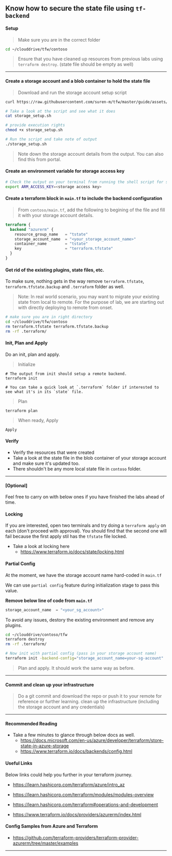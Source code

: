 ## Know how to secure the state file using `tf-backend`

#### Setup

> Make sure you are in the correct folder

```bash
cd ~/clouddrive/tfw/contoso
```

> Ensure that you have cleaned up resources from previous labs using `terraform destroy`. (state file should be empty as well)

---

#### Create a storage account and a blob container to hold the state file

> Download and run the storage account setup script

```bash
curl https://raw.githubusercontent.com/suren-m/tfw/master/guide/assets/storage_setup.sh -o storage_setup.sh

# Take a look at the script and see what it does
cat storage_setup.sh

# provide execution rights
chmod +x storage_setup.sh

# Run the script and take note of output
./storage_setup.sh
```

> Note down the storage account details from the output. You can also find this from portal.

#### Create an environment variable for storage access key

```bash
# Check the output on your terminal from running the shell script for storage key 
export ARM_ACCESS_KEY=<storage access key>
```

#### Create a terraform block in `main.tf` to include the backend configuration

> From `contoso/main.tf`, add the following to begining of the file and fill it with your storage account details.

```terraform
terraform {
  backend "azurerm" {
    resource_group_name   = "tstate"
    storage_account_name  = "<your_storage_account_name>"
    container_name        = "tstate"
    key                   = "terraform.tfstate"
  }
}
```

#### Get rid of the existing plugins, state files, etc.

To make sure, nothing gets in the way remove `terraform.tfstate`, `terraform.tfstate.backup` and `.terraform` folder as well. 

> Note: In real world scenario, you may want to migrate your existing state from local to remote. For the purpose of lab, we are starting out with directly deploying to remote from onset.

```bash
# make sure you are in right directory
cd ~/clouddrive/tfw/contoso
rm terraform.tfstate terraform.tfstate.backup
rm -rf .terraform/
```

#### Init, Plan and Apply

Do an init, plan and apply. 

> Initialize
```
# The output from init should setup a remote backend.
terraform init

# You can take a quick look at `.terraform` folder if interested to see what it's in its `state` file.
```

>Plan
```
terraform plan
```

> When ready, Apply
```
Apply
```

#### Verify

* Verify the resources that were created
* Take a look at the state file in the blob container of your storage account and make sure it's updated too.
* There shouldn't be any more local state file in `contoso` folder.

---

#### [Optional]

Feel free to carry on with below ones if you have finished the labs ahead of time.

#### Locking 

If you are interested, open two terminals and try doing a `terraform apply` on each (don't proceed with approval). You should find that the second one will fail because the first apply stil has the `tfstate` file locked.

* Take a look at locking here
    *  https://www.terraform.io/docs/state/locking.html

#### Partial Config

At the moment, we have the storage account name hard-coded in `main.tf`

We can use `partial config` feature during initialization stage to pass this value.

**Remove below line of code from `main.tf`**

```terraform
storage_account_name  = "<your_sg_account>"
```

To avoid any issues, destory the existing environment and remove any plugins.
```bash
cd ~/clouddrive/contoso/tfw
terraform destroy
rm -rf .terraform/

# Now init with partial config (pass in your storage account name)
terraform init -backend-config="storage_account_name=your-sg-account"
```

> Plan and apply. It should work the same way as before.

---

#### Commit and clean up your infrastructure

> Do a git commit and download the repo or push it to your remote for reference or further learning.
> clean up the infrastructure (including the storage account and any credentials)

--- 

#### Recommended Reading

* Take a few minutes to glance through below docs as well.
    * https://docs.microsoft.com/en-us/azure/developer/terraform/store-state-in-azure-storage
    * https://www.terraform.io/docs/backends/config.html

#### Useful Links

Below links could help you further in your terraform journey.

* https://learn.hashicorp.com/terraform/azure/intro_az
* https://learn.hashicorp.com/terraform/modules/modules-overview
* https://learn.hashicorp.com/terraform#operations-and-development

* https://www.terraform.io/docs/providers/azurerm/index.html

#### Config Samples from Azure and Terraform

* https://github.com/terraform-providers/terraform-provider-azurerm/tree/master/examples

---